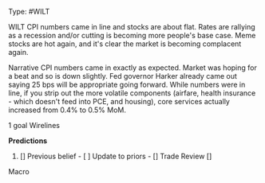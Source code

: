 Type: #WILT 

WILT
CPI numbers came in line and stocks are about flat. Rates are rallying as a recession and/or cutting is becoming more people's base case. Meme stocks are hot again, and it's clear the market is becoming complacent again. 



Narrative
CPI numbers came in exactly as expected. Market was hoping for a beat and so is down slightly. Fed governor Harker already came out saying 25 bps will be appropriate going forward. While numbers were in line, if you strip out the more volatile components (airfare, health insurance - which doesn't feed into PCE, and housing), core services actually increased from 0.4% to 0.5% MoM.



1 goal
Wirelines


**Predictions**

1) []
Previous belief - 
[ ]
Update to priors - 
[]
Trade Review
[]





Macro
